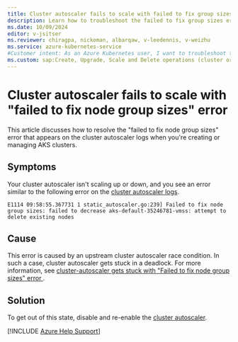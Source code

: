 ```yaml
---
title: Cluster autoscaler fails to scale with failed to fix group sizes error
description: Learn how to troubleshoot the failed to fix group sizes error that occurs when your autoscaler isn't scaling up or down.
ms.date: 10/09/2024
editor: v-jsitser
ms.reviewer: chiragpa, nickoman, albarqaw, v-leedennis, v-weizhu
ms.service: azure-kubernetes-service
#Customer intent: As an Azure Kubernetes user, I want to troubleshoot the failed to fix group sizes error so that I can successfully create and deploy an Azure Kubernetes Service (AKS) cluster.
ms.custom: sap:Create, Upgrade, Scale and Delete operations (cluster or nodepool)
---
```


# Cluster autoscaler fails to scale with "failed to fix node group sizes" error

This article discusses how to resolve the "failed to fix node group sizes" error that appears on the cluster autoscaler logs when you're creating or managing AKS clusters.

## Symptoms

Your cluster autoscaler isn't scaling up or down, and you see an error similar to the following error on the [cluster autoscaler logs](/azure/aks/monitor-aks-reference#resource-logs).

```output
E1114 09:58:55.367731 1 static_autoscaler.go:239] Failed to fix node group sizes: failed to decrease aks-default-35246781-vmss: attempt to delete existing nodes
```

## Cause

This error is caused by an upstream cluster autoscaler race condition. In such a case, cluster autoscaler gets stuck in a deadlock. For more information, see [cluster-autoscaler gets stuck with "Failed to fix node group sizes" error ](https://github.com/kubernetes/autoscaler/issues/6128).

## Solution

To get out of this state, disable and re-enable the [cluster autoscaler](/azure/aks/cluster-autoscaler).

[!INCLUDE [Azure Help Support](../../../includes/azure-help-support.md)] 
